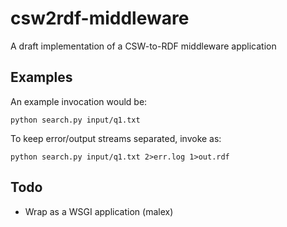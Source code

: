 csw2rdf-middleware
==================

A draft implementation of a CSW-to-RDF middleware application

Examples
--------

An example invocation would be:

    python search.py input/q1.txt
    
To keep error/output streams separated, invoke as:

    python search.py input/q1.txt 2>err.log 1>out.rdf

Todo
----

 * Wrap as a WSGI application (malex)

